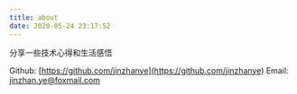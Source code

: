 ```yaml
---
title: about
date: 2020-05-24 23:17:52
---
```


分享一些技术心得和生活感悟

Github: [https://github.com/jinzhanye](https://github.com/jinzhanye)
Email: jinzhan.ye@foxmail.com
